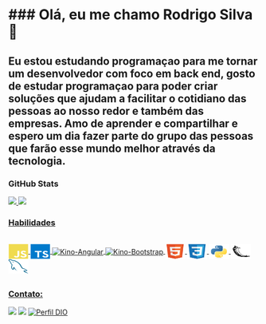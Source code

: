 <div>
  <h1>### Olá, eu me chamo Rodrigo Silva 👋</h1>
  
  <h2>
    Eu estou estudando programaçao para me tornar um desenvolvedor com foco em back end, gosto de estudar programaçao para poder criar soluções que ajudam a facilitar o cotidiano das pessoas ao nosso redor e também das empresas.
Amo de aprender e compartilhar e espero um dia fazer parte do grupo das pessoas que farão esse mundo melhor através da tecnologia.
  </h2>
</div>

### GitHub Stats
<div>
  <a href="https://github.com/KinoDerToten">
  <img height="180em" src="https://github-readme-stats.vercel.app/api?username=KinoDerToten&show_icons=true&theme=tokyonight&include_all_commits=true&count_private=true"/>
  <img height="180em" src="https://github-readme-stats.vercel.app/api/top-langs/?username=KinoDerToten&layout=compact&langs_count=7&theme=tokyonight"/>
</div>

 ### Habilidades
 <div style="display: inline_block"><br>
  <img align="center" alt="Kino-Js" height="30" width="40" src="https://raw.githubusercontent.com/devicons/devicon/master/icons/javascript/javascript-plain.svg">
  <img align="center" alt="Kino-Ts" height="30" width="40" src="https://raw.githubusercontent.com/devicons/devicon/master/icons/typescript/typescript-plain.svg">
  <img align="center" alt="Kino-Angular" height="30" width="40"  src="https://cdn.jsdelivr.net/gh/devicons/devicon/icons/angularjs/angularjs-original.svg" />
  <img align="center" alt="Kino-Bootstrap" height="30" width="40" src="https://cdn.jsdelivr.net/gh/devicons/devicon/icons/bootstrap/bootstrap-plain-wordmark.svg" />
  <img align="center" alt="Kino-HTML" height="30" width="40" src="https://raw.githubusercontent.com/devicons/devicon/master/icons/html5/html5-original.svg">
  <img align="center" alt="Kino-CSS" height="30" width="40" src="https://raw.githubusercontent.com/devicons/devicon/master/icons/css3/css3-original.svg">
  <img align="center" alt="Kino-CSS" height="30" width="40" src="https://github.com/devicons/devicon/blob/master/icons/python/python-original.svg">
  <img align="center" alt="Kino-CSS" height="30" width="40" src="https://github.com/devicons/devicon/blob/master/icons/flask/flask-original.svg">
  <img align="center" alt="Kino-CSS" height="30" width="40" src="https://github.com/devicons/devicon/blob/master/icons/mysql/mysql-original.svg">
   
</div>
 
 ##
 
### Contato:
[<img src="https://img.shields.io/badge/LinkedIn-0077B5?style=for-the-badge&logo=linkedin&logoColor=white" />](https://www.linkedin.com/in/rodrigo-silva-79169b198/)
<a href = "mailto:rodrigodamasceno115@gmail.com"><img src="https://img.shields.io/badge/-Gmail-%23333?style=for-the-badge&logo=gmail&logoColor=white" target="_blank"></a>
[![Perfil DIO](https://img.shields.io/badge/-Meu%20Perfil%20na%20DIO-30A3DC?style=for-the-badge)](https://web.dio.me/users/rodrigodamasceno115/)
